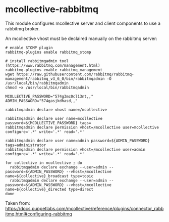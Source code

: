 # mcollective-rabbitmq

This module configures mcollective server and client components to use a rabbitmq broker.

An mcollective vhost must be declaired manually on the rabbitmq server:

```
# enable STOMP plugin
rabbitmq-plugins enable rabbitmq_stomp

# install rabbitmqadmin tool (https://www.rabbitmq.com/management.html)
rabbitmq-plugins enable rabbitmq_management
wget https://raw.githubusercontent.com/rabbitmq/rabbitmq-management/rabbitmq_v3_6_0/bin/rabbitmqadmin -O /usr/local/bin/rabbitmqadmin
chmod +x /usr/local/bin/rabbitmqadmin

MCOLLECTIVE_PASSWORD="574g3mc0cl13nt,,"
ADMIN_PASSWORD="574gasjkdhasd,,"

rabbitmqadmin declare vhost name=/mcollective

rabbitmqadmin declare user name=mcollective password=${MCOLLECTIVE_PASSWORD} tags=
rabbitmqadmin declare permission vhost=/mcollective user=mcollective configure='.*' write='.*' read='.*'

rabbitmqadmin declare user name=admin password=${ADMIN_PASSWORD} tags=administrator
rabbitmqadmin declare permission vhost=/mcollective user=admin configure='.*' write='.*' read='.*'

for collective in mcollective ; do
  rabbitmqadmin declare exchange --user=admin --password=${ADMIN_PASSWORD} --vhost=/mcollective name=${collective}_broadcast type=topic
  rabbitmqadmin declare exchange --user=admin --password=${ADMIN_PASSWORD} --vhost=/mcollective name=${collective}_directed type=direct
done
```

Taken from: https://docs.puppetlabs.com/mcollective/reference/plugins/connector_rabbitmq.html#configuring-rabbitmq
